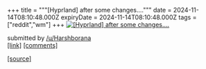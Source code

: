 +++
title = """[Hyprland] after some changes...."""
date = 2024-11-14T08:10:48.000Z
expiryDate = 2024-11-14T08:10:48.000Z
tags = ["reddit","wm"]
+++
[![[Hyprland] after some changes....](https://b.thumbs.redditmedia.com/kvMgpfsh41eqQFHuqy4sqhExJQmCl1GWaYmK3YeE-BI.jpg "[Hyprland] after some changes....")](https://www.reddit.com/r/unixporn/comments/1gr042z/hyprland_after_some_changes/)

submitted by [/u/Harshborana](https://www.reddit.com/user/Harshborana)  
[\[link\]](https://www.reddit.com/gallery/1gr042z) [\[comments\]](https://www.reddit.com/r/unixporn/comments/1gr042z/hyprland_after_some_changes/)

[[source]](https://www.reddit.com/r/unixporn/comments/1gr042z/hyprland_after_some_changes/)
